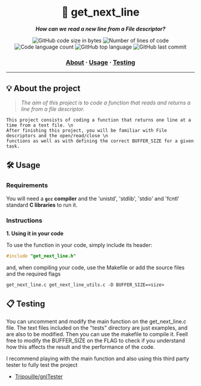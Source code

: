 <h1 align="center">
	📖 get_next_line
</h1>

<p align="center">
	<b><i>How can we read a new line from a File descriptor?</i></b><br>
</p>

<p align="center">
	<img alt="GitHub code size in bytes" src="https://img.shields.io/github/languages/code-size/jaog1992/42Urduliz?label=Code%20size&color=lightblue" />
	<img alt="Number of lines of code" src="https://img.shields.io/tokei/lines/github/jaog1992/42Urduliz/get_next_line?label=Lines%20of%20code&color=critical" />
	<img alt="Code language count" src="https://img.shields.io/github/languages/count/jaog1992/42Urduliz?label=Languages&color=yellow" />
	<img alt="GitHub top language" src="https://img.shields.io/github/languages/top/jaog1992/42Urduliz?label=Top%20language&color=blue" />
	<img alt="GitHub last commit" src="https://img.shields.io/github/last-commit/jaog1992/42Urduliz/get_next_line?label=Last%20commit&color=green" />
</p>

<h3 align="center">
	<a href="#%EF%B8%8F-about">About</a>
	<span> · </span>
	<a href="#%EF%B8%8F-usage">Usage</a>
	<span> · </span>
	<a href="#-testing">Testing</a>
</h3>

---

## 💡 About the project

> _The aim of this project is to code a function that reads and returns a line from a file descriptor._

	This project consists of coding a function that returns one line at a time from a text file. \n
	After finishing this project, you will be familiar with File descriptors and the open/read/close \n
	functions as well as with defining the correct BUFFER_SIZE for a given task. 


## 🛠️ Usage

### Requirements

You will need a **`gcc` compiler** and the 'unistd', 'stdlib', 'stdio' and 'fcntl' standard **C libraries** to run it.

### Instructions

**1. Using it in your code**

To use the function in your code, simply include its header:

```C
#include "get_next_line.h"
```

and, when compiling your code, use the Makefile or add the source files and the required flags

```shell
get_next_line.c get_next_line_utils.c -D BUFFER_SIZE=<size>
```

## 📋 Testing

You can uncomment and modify the main function on the get_next_line.c file.
The text files included on the "tests" directory are just examples, and are also to be modified.
Then you can use the makefile to compile it. Feell free to modify the BUFFER_SIZE on the FLAG to check if you understand how this affects the result and the performance of the code.

I recommend playing with the main function and also using this third party tester to fully test the project

* [Tripouille/gnlTester](https://github.com/Tripouille/gnlTester)